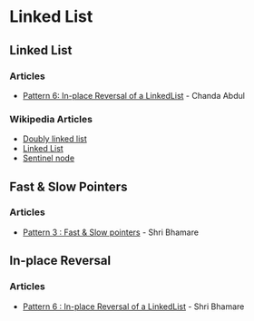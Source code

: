 # Linked List

## Linked List

### Articles

* [Pattern 6: In-place Reversal of a LinkedList](https://github.com/Chanda-Abdul/Several-Coding-Patterns-for-Solving-Data-Structures-and-Algorithms-Problems-during-Interviews/blob/main/%E2%9C%85%20%20Pattern%2006:%20In-place%20Reversal%20of%20a%20LinkedList.md) - Chanda Abdul

### Wikipedia Articles

* [Doubly linked list](https://en.wikipedia.org/wiki/Doubly_linked_list)
* [Linked List](https://en.wikipedia.org/wiki/Linked_list)
* [Sentinel node](https://en.wikipedia.org/wiki/Sentinel_node)

## Fast & Slow Pointers

### Articles

* [Pattern 3 : Fast & Slow pointers](https://medium.com/@shree.bhamare1211/pattern-3-fast-slow-pointers-904a621f873f) - Shri Bhamare

## In-place Reversal

### Articles

* [Pattern 6 : In-place Reversal of a LinkedList](https://medium.com/@shree.bhamare1211/pattern-6-in-place-reversal-of-a-linkedlist-2fbdf1da8cd7) - Shri Bhamare

